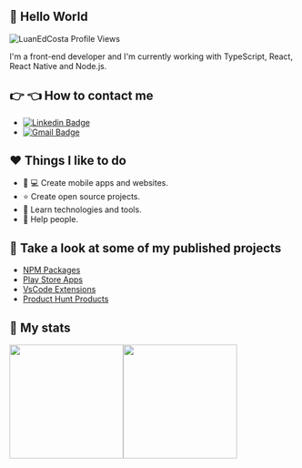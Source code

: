 ## :wave: Hello World

<p align="left"> 
  <img src="https://komarev.com/ghpvc/?username=LuanEdCosta&color=blueviolet" alt="LuanEdCosta Profile Views" />
</p>

I'm a front-end developer and I'm currently working with TypeScript, React, React Native and Node.js.

## :point_right: :point_left: How to contact me

- [![Linkedin Badge](https://img.shields.io/badge/-Luan%20Eduardo-0066ff?style=flat-square&logo=Linkedin&logoColor=white&link=https://www.linkedin.com/in/luaneducosta/)](https://www.linkedin.com/in/luaneducosta/)
- [![Gmail Badge](https://img.shields.io/badge/-luan1346@gmail.com-ff4d4d?style=flat-square&logo=Gmail&logoColor=white&link=mailto:luan1346@gmail.com)](mailto:luan1346@gmail.com)

## :heart: Things I like to do

- :iphone: :computer: Create mobile apps and websites.
- :star: Create open source projects.
- :brain: Learn technologies and tools.
- :raising_hand: Help people.

## :rocket: Take a look at some of my published projects

- [NPM Packages](https://www.npmjs.com/~luanedcosta)
- [Play Store Apps](https://play.google.com/store/apps/developer?id=Luan+Eduardo+da+Costa)
- [VsCode Extensions](https://marketplace.visualstudio.com/publishers/LuanEduardoCosta)
- [Product Hunt Products](https://www.producthunt.com/@luan_eduardo/made)

## :page_with_curl: My stats 

<div style="display:flex;flex-wrap:wrap;">
  <img style="height:200px" src="https://github-readme-stats.vercel.app/api/top-langs/?username=LuanEdCosta&layout=compact">
  <img style="height:200px" src="https://github-readme-stats.vercel.app/api?username=LuanEdCosta&show_icons=true&theme=dark&count_private=true">
</div>
